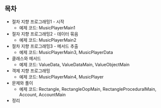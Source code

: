 ## 목차
- 절차 지향 프로그래밍1 - 시작
  - 예제 코드: MusicPlayerMain1
- 절자 지향 프로그래밍2 - 데이터 묶음
  - 예제 코드: MusicPlayerMain2
- 절차 지향 프로그래밍3 - 메서드 추출
  - 예제 코드: MusicPlayerMain3, MusicPlayerData
- 클래스와 메서드
  - 예제 코드: ValueData, ValueDataMain, ValueObjectMain
- 객제 지향 프로그래밍
  - 예제 코드: MusicPlayerMain4, MusicPlayer
- 문제와 풀이
  - 예제 코드: Rectangle, RectangleOopMain, RectangleProceduralMain, Account, AccountMain
- 정리



